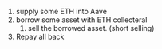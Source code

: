 1. supply some ETH into Aave
2. borrow some asset with ETH collecteral 
    1. sell the borrowed asset. (short selling)
3. Repay all back


